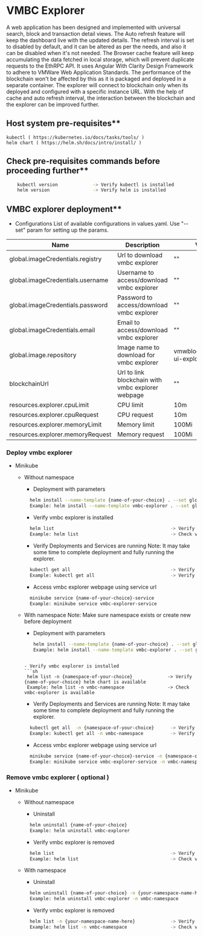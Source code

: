 # VMBC Explorer
A web application has been designed and implemented with universal search, block and transaction detail views. The Auto refresh feature will keep the dashboard live with the updated details. The refresh interval is set to disabled by default, and it can be altered as per the needs, and also it can be disabled when it's not needed. The Browser cache feature will keep accumulating the data fetched in local storage, which will prevent duplicate requests to the EthRPC API. It uses Angular With Clarity Design Framework to adhere to VMWare Web Application Standards. The performance of the blockchain won't be affected by this as it is packaged and deployed in a separate container. The explorer will connect to blockchain only when its deployed and configured with a specific instance URL. With the help of cache and auto refresh interval, the interaction between the blockchain and the explorer can be improved further.

## Host system pre-requisites**

    kubectl ( https://kubernetes.io/docs/tasks/tools/ )
    helm chart ( https://helm.sh/docs/intro/install/ )

## Check pre-requisites commands before proceeding further**

```sh
    kubectl version             -> Verify kubectl is installed
    helm version                -> Verify helm is installed
```

## VMBC explorer deployment**

- Configurations
  List of available configurations in values.yaml. Use "--set" param for setting up the params.

| Name                             | Description                                      | Value                       | Type      |
|----------------------------------|--------------------------------------------------|-----------------------------|-----------|
| global.imageCredentials.registry | Url to download vmbc explorer                    | ""                          | Mandatory |
| global.imageCredentials.username | Username to access/download vmbc explorer        | ""                          | Mandatory |
| global.imageCredentials.password | Password to access/download vmbc explorer        | ""                          | Mandatory |
| global.imageCredentials.email    | Email to access/download vmbc explorer           | ""                          | Optional  |
| global.image.repository          | Image name to download for vmbc explorer         | vmwblockchain/eth-ui-explorer | Optional |
| blockchainUrl                    | Url to link blockchain with vmbc explorer webpage | ""                         | Mandatory |
| resources.explorer.cpuLimit      | CPU limit                                        | 10m                         | Optional  |
| resources.explorer.cpuRequest             | CPU request                             | 10m                         | Optional  |
| resources.explorer.memoryLimit            | Memory limit                            | 100Mi                       | Optional  |
| resources.explorer.memoryRequest          | Memory request                          | 100Mi                       | Optional  |

### Deploy vmbc explorer
- Minikube
    - Without namespace
      - Deployment with parameters
      ```sh
        helm install --name-template {name-of-your-choice} . --set global.imageCredentials.registry={registry} --set global.imageCredentials.username={username} --set global.imageCredentials.password={password} --set global.image.tag={tag} --set blockchainUrl={blockchainURL}
        Example: helm install --name-template vmbc-explorer . --set global.imageCredentials.registry=vmwaresaas.jfrog.io --set global.imageCredentials.username=testUsername --set global.imageCredentials.password=testPassword --set global.image.tag=0.0.1 --set blockchainUrl=http://127.0.0.1:30545
      ```
                    
      - Verify vmbc explorer is installed
      ```sh
        helm list                                           -> Verify {name-of-your-choice} helm chart is available
        Example: helm list                                  -> Check vmbc-explorer is available
      ```
    
      - Verify Deployments and Services are running
        Note: It may take some time to complete deployment and fully running the explorer.
      ```sh
        kubectl get all                                     -> Verify {name-of-your-choice}-deployment and {name-of-your-choice}-service is available
        Example: kubectl get all                            -> Verify vmbc-explorer-deployment and vmbc-explorer-service is available
      ```
    
      - Access vmbc explorer webpage using service url
      ```sh
        minikube service {name-of-your-choice}-service
        Example: minikube service vmbc-explorer-service
      ```
            
    - With namespace
      Note: Make sure namespace exists or create new before deployment
      - Deployment with parameters
        ```sh
        helm install --name-template {name-of-your-choice} . --set global.imageCredentials.registry={registry} --set global.imageCredentials.username={username} --set global.imageCredentials.password={password} --set global.image.tag={tag} --set blockchainUrl={blockchainURL} -n {namespace-of-your-choice}
        Example: helm install --name-template vmbc-explorer . --set global.imageCredentials.registry=vmwaresaas.jfrog.io --set global.imageCredentials.username=testUsername --set global.imageCredentials.password=testPassword --set global.image.tag=0.1.0 --set blockchainUrl=http://127.0.0.1:30545 -n vmbc-namespace
       ```
                    
      - Verify vmbc explorer is installed
      ```sh
        helm list -n {namespace-of-your-choice}             -> Verify {name-of-your-choice} helm chart is available
        Example: helm list -n vmbc-namespace                -> Check vmbc-explorer is available
      ```
    
      - Verify Deployments and Services are running
        Note: It may take some time to complete deployment and fully running the explorer.
      ```sh
        kubectl get all  -n {namespace-of-your-choice}      -> Verify {name-of-your-choice}-deployment and {name-of-your-choice}-service is available
        Example: kubectl get all -n vmbc-namespace          -> Verify vmbc-explorer-deployment and vmbc-explorer-service is available
      ```
    
      - Access vmbc explorer webpage using service url
      ```sh
        minikube service {name-of-your-choice}-service -n {namespace-of-your-choice}
        Example: minikube service vmbc-explorer-service -n vmbc-namespace
      ```
        
### Remove vmbc explorer ( optional )
- Minikube
    - Without namespace
      - Uninstall
      ```sh
        helm uninstall {name-of-your-choice}
        Example: helm uninstall vmbc-explorer
      ```
    
      - Verify vmbc explorer is removed
      ```sh
        helm list                                           -> Verify {name-of-your-choice} helm chart is not available
        Example: helm list                                  -> Check vmbc-explorer is not available
      ```
    
    - With namespace
      - Uninstall
      ```sh
        helm uninstall {name-of-your-choice} -n {your-namespace-name-here}
        Example: helm uninstall vmbc-explorer -n vmbc-namespace
      ```
    
      - Verify vmbc explorer is removed
      ```sh
        helm list -n {your-namespace-name-here}             -> Verify {name-of-your-choice} helm chart is not available
        Example: helm list -n vmbc-namespace                -> Check vmbc-explorer is not available
      ```
